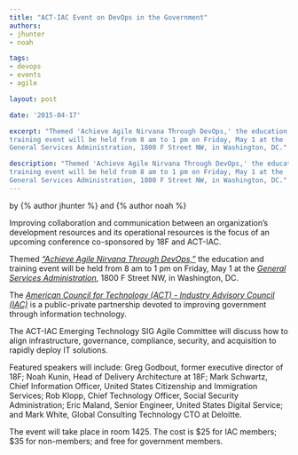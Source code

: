 ```yaml
---
title: "ACT-IAC Event on DevOps in the Government"
authors:
- jhunter
- noah

tags:
- devops
- events
- agile

layout: post

date: '2015-04-17'

excerpt: "Themed 'Achieve Agile Nirvana Through DevOps,' the education and
training event will be held from 8 am to 1 pm on Friday, May 1 at the
General Services Administration, 1800 F Street NW, in Washington, DC."

description: "Themed 'Achieve Agile Nirvana Through DevOps,' the education and
training event will be held from 8 am to 1 pm on Friday, May 1 at the
General Services Administration, 1800 F Street NW, in Washington, DC."
---
```

<p class="authors">
    by {% author jhunter %} and {% author noah %}
</p>
Improving collaboration and communication between an organization’s
development resources and its operational resources is the focus of an
upcoming conference co-sponsored by 18F and ACT-IAC.

Themed [*“Achieve Agile Nirvana Through DevOps,”*](https://actiac.org/groups/event/achieve-agile-nirvana-through-devops-512015) the education and
training event will be held from 8 am to 1 pm on Friday, May 1 at the
[*General Services
Administration*](http://gsa.gov/portal/category/100000), 1800 F Street
NW, in Washington, DC.

The [*American Council for Technology (ACT) - Industry Advisory Council
(IAC)*](https://actiac.org/homepage) is a public-private partnership
devoted to improving government through information technology.

The ACT-IAC Emerging Technology SIG Agile Committee will discuss how to
align infrastructure, governance, compliance, security, and acquisition
to rapidly deploy IT solutions.

Featured speakers will include: Greg Godbout, former executive director
of 18F; Noah Kunin, Head of Delivery Architecture at 18F; Mark Schwartz,
Chief Information Officer, United States Citizenship and Immigration
Services; Rob Klopp, Chief Technology Officer, Social Security
Administration; Eric Maland, Senior Engineer, United States Digital
Service; and Mark White, Global Consulting Technology CTO at Deloitte.

The event will take place in room 1425. The cost is \$25 for IAC
members; \$35 for non-members; and free for government members.
